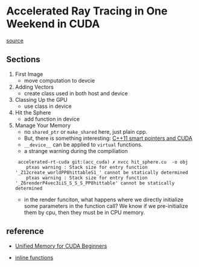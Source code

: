 # Accelerated Ray Tracing in One Weekend in CUDA
[source](https://developer.nvidia.com/blog/accelerated-ray-tracing-cuda/)

## Sections

1. First Image
    - move computation to devcie
2. Adding Vectors
    - create class used in both host and device
3. Classing Up the GPU
    - use class in device
4. Hit the Sphere
    - add function in device
5. Manage Your Memory
    - no `shared_ptr` or `make_shared` here, just plain cpp. 
    - But, there is something interesting: [C++11 smart pointers and CUDA](https://ernestyalumni.wordpress.com/2017/09/28/bringing-cuda-into-the-year-2011-c11-smart-pointers-with-cuda-cub-nccl-streams-and-cuda-unified-memory-management-with-cub-and-cublas/)
    - `__device__` can be applied to `virtual` functions.
    - a strange warning during the compiliation
    ```
     accelerated-rt-cuda git:(acc_cuda) ✗ nvcc hit_sphere.cu  -o obj    
        ptxas warning : Stack size for entry function '_Z12create_worldPP8hittableS1_' cannot be statically determined
        ptxas warning : Stack size for entry function '_Z6renderP4vec3iiS_S_S_S_PP8hittable' cannot be statically determined
    ```
    - in the render funciton, what happens where we directly initialize some parameters in the function call? We know if we pre-initialize them by cpu, then they must be in CPU memory. 

## reference
- [Unified Memory for CUDA Beginners](https://developer.nvidia.com/blog/unified-memory-cuda-beginners/)

- [inline functions](https://forums.developer.nvidia.com/t/inline-functions-not-inlined-in-cuda-6-5/35788/5)
